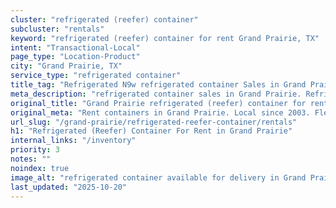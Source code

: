 ```yaml
---
cluster: "refrigerated (reefer) container"
subcluster: "rentals"
keyword: "refrigerated (reefer) container for rent Grand Prairie, TX"
intent: "Transactional-Local"
page_type: "Location-Product"
city: "Grand Prairie, TX"
service_type: "refrigerated container"
title_tag: "Refrigerated N9w refrigerated container Sales in Grand Prairie | LC Container"
meta_description: "refrigerated container sales in Grand Prairie. Refrigerated containers with climate control. Fast delivery, competitive pricing. Serving refrigerated reefer container area. Quote ID: F2A. Call (214) 524-4168 for your free quote today."
original_title: "Grand Prairie refrigerated (reefer) container for rent | LC"
original_meta: "Rent containers in Grand Prairie. Local since 2003. Flexible rental terms. Same-week delivery available. Get your free quote — call (214) 524-4168 today."
url_slug: "/grand-prairie/refrigerated-reefer-container/rentals"
h1: "Refrigerated (Reefer) Container For Rent in Grand Prairie"
internal_links: "/inventory"
priority: 3
notes: ""
noindex: true
image_alt: "refrigerated container available for delivery in Grand Prairie"
last_updated: "2025-10-20"
---
```


<!-- TODO: Add unique city/inventory copy, images, and internal links here. -->
